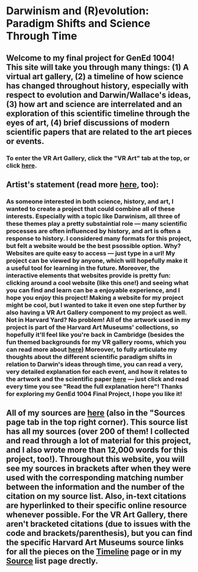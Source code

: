 # Darwinism and (R)evolution: Paradigm Shifts and Science Through Time
## Welcome to my final project for GenEd 1004! This site will take you through many things: (1) A virtual art gallery, (2) a timeline of how science has changed throughout history, especially with respect to evolution and Darwin/Wallace's ideas, (3) how art and science are interrelated and an exploration of this scientific timeline through the eyes of art, (4) brief discussions of modern scientific papers that are related to the art pieces or events.
### To enter the VR Art Gallery, click the "VR Art" tab at the top, or click [here](https://shanivi.github.io/paradigmshifts/another-page-science.html).

## Artist's statement (read more [here](https://shanivi.github.io/paradigmshifts/another-page-cs.html), too):

### As someone interested in both science, history, and art, I wanted to create a project that could combine all of these interests. Especially with a topic like Darwinism, all three of these themes play a pretty substaintial role — many scientific processes are often influenced by history, and art is often a response to history. I considered many formats for this project, but felt a website would be the best psossible option. Why? Websites are quite easy to access — just type in a url! My project can be viewed by anyone, which will hopefully make it a useful tool for learning in the future. Moreover, the interactive elements that websites provide is pretty fun: clicking around a cool website (like this one!) and seeing what you can find and learn can be a enjoyable experience, and I hope you enjoy this project! Making a website for my project might be cool, but I wanted to take it even one step further by also having a VR Art Gallery component to my project as well. Not in Harvard Yard? No problem! All of the artwork used in my project is part of the Harvard Art Museums' collections, so hopefully it'll feel like you're back in Cambridge (besides the fun themed backgrounds for my VR gallery rooms, which you can read more about [here](https://shanivi.github.io/paradigmshifts/another-page-art.html)) Moreover, to fully articulate my thoughts about the different scientific paradigm shifts in relation to Darwin's ideas through time, you can read a very, very detailed explanation for each event, and how it relates to the artwork and the scientific paper [here](https://shanivi.github.io/paradigmshifts/another-page-cs.html) — just click and read every time you see "Read the full explanation here"! Thanks for exploring my GenEd 1004 Final Project, I hope you like it!

## All of my sources are [here](https://shanivi.github.io/paradigmshifts/sources.html) (also in the "Sources page tab in the top right corner). This source list has all my sources (over 200 of them! I collected and read through a lot of material for this project, and I also wrote more than 12,000 words for this project, too!). Throughout this website, you will see my sources in brackets after when they were used with the corresponding matching number between the information and the number of the citation on my source list. Also, in-text citations are hyperlinked to their specific online resource whenever possible. For the VR Art Gallery, there aren't bracketed citations (due to issues with the code and brackets/parenthesis), but you can find the specific Harvard Art Museums source links for all the pieces on the [Timeline](https://shanivi.github.io/paradigmshifts/another-page-cs.html) page or in my [Source](https://shanivi.github.io/paradigmshifts/sources.html) list page drectly. 

